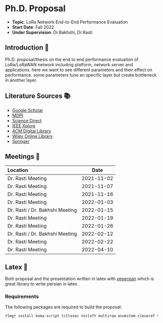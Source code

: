# Ph.D. Proposal

- **Topic**: LoRa Network End-to-End Performance Evaluation
- **Start Date**: Fall 2022
- **Under Supervision**: Dr.Bakhshi, Dr.Rasti

## Introduction 👋

Ph.D. proposal/thesis on the end to end performance evaluation of LoRa/LoRaWAN network including platform, network server and applications.
here we want to see different parameters and their effect on performance. some parameters tune an specific layer but create bottleneck
in another layer.

## Literature Sources 📚

- [Google Scholar](https://scholar.google.com/)
- [MDPI](https://www.mdpi.com/)
- [Science Direct](https://www.sciencedirect.com/)
- [IEEE Xplore](https://ieeexplore.ieee.org/Xplore/guesthome.jsp)
- [ACM Digital Library](https://dl.acm.org/)
- [Wiley Online Library](https://onlinelibrary.wiley.com/)
- [Springer](https://link.springer.com/)

## Meetings 🤝

| Location                        |    Date    |
| :------------------------------ | :--------: |
| Dr. Rasti Meeting               | 2021-11-02 |
| Dr. Rasti Meeting               | 2021-11-07 |
| Dr. Rasti Meeting               | 2021-11-16 |
| Dr. Rasti Meeting               | 2022-01-03 |
| Dr. Rasti / Dr. Bakhshi Meeting | 2022-01-15 |
| Dr. Rasti Meeting               | 2022-01-19 |
| Dr. Rasti Meeting               | 2022-01-26 |
| Dr. Rasti / Dr. Bakhshi Meeting | 2022-02-12 |
| Dr. Rasti Meeting               | 2022-02-22 |
| Dr. Rasti Meeting               | 2022-04-10 |

## Latex 📜

Both proposal and the presentation written in latex with [xepersian](https://github.com/persiantex/xepersian) which is great
library to write persian in latex.

### Requirements

The following packages are required to build the proposal:

```sh
tlmgr install koma-script titlesec tocloft multirow enumitem cleveref tocbibind xypic datatool
```
